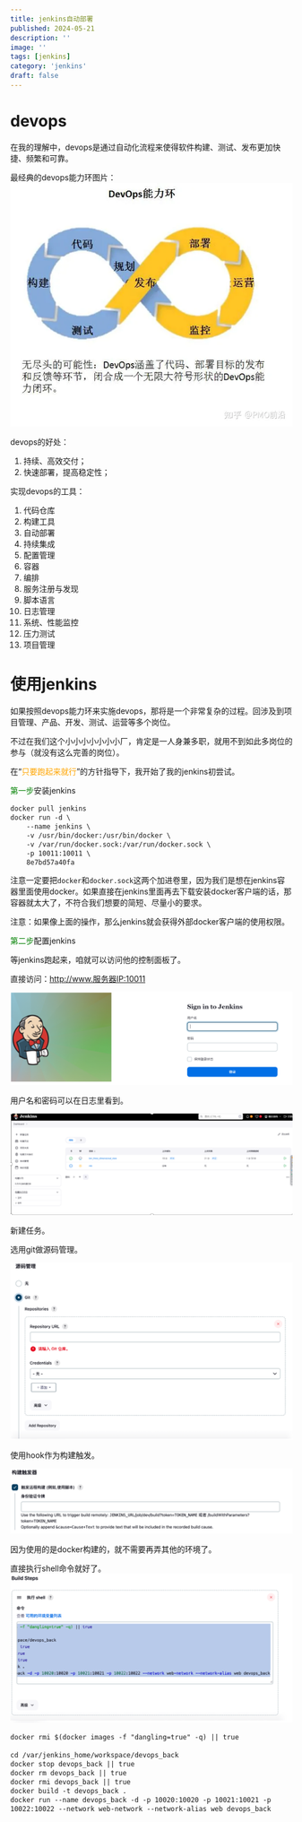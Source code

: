 ```yaml
---
title: jenkins自动部署
published: 2024-05-21
description: ''
image: ''
tags: [jenkins]
category: 'jenkins'
draft: false 
---
```


# devops
在我的理解中，devops是通过自动化流程来使得软件构建、测试、发布更加快捷、频繁和可靠。

最经典的devops能力环图片：
![](https://raw.githubusercontent.com/lumoo7/picutre_bed/main/uPic/CVXq3e.png "devops能力环")

devops的好处：
1. 持续、高效交付；
2. 快速部署，提高稳定性；

实现devops的工具：
1. 代码仓库
2. 构建工具
3. 自动部署
4. 持续集成
5. 配置管理
6. 容器
7. 编排
8. 服务注册与发现
9. 脚本语言
10. 日志管理
11. 系统、性能监控
12. 压力测试
13. 项目管理

# 使用jenkins
如果按照devops能力环来实施devops，那将是一个非常复杂的过程。回涉及到项目管理、产品、开发、测试、运营等多个岗位。

不过在我们这个小小小小小小小厂，肯定是一人身兼多职，就用不到如此多岗位的参与（就没有这么完善的岗位）。

在“<font color="orange">只要跑起来就行</font>”的方针指导下，我开始了我的jenkins初尝试。

<font color="green">第一步</font>安装jenkins
```shell
docker pull jenkins
docker run -d \
    --name jenkins \
    -v /usr/bin/docker:/usr/bin/docker \
    -v /var/run/docker.sock:/var/run/docker.sock \
    -p 10011:10011 \
    8e7bd57a40fa
```
注意一定要把`docker`和`docker.sock`这两个加进卷里，因为我们是想在jenkins容器里面使用docker。如果直接在jenkins里面再去下载安装docker客户端的话，那容器就太大了，不符合我们想要的简短、尽量小的要求。

注意：如果像上面的操作，那么jenkins就会获得外部docker客户端的使用权限。

<font color="green">第二步</font>配置jenkins

等jenkins跑起来，咱就可以访问他的控制面板了。

直接访问：http://www.服务器IP:10011

![](https://raw.githubusercontent.com/lumoo7/picutre_bed/main/uPic/j1LUhN.png "jenkins登录界面")

用户名和密码可以在日志里看到。

![](https://raw.githubusercontent.com/lumoo7/picutre_bed/main/uPic/TQ85Q6.png "jenkins界面")

新建任务。

选用git做源码管理。

![alt text](https://raw.githubusercontent.com/lumoo7/picutre_bed/main/uPic/GKu2cf.png "git")

使用hook作为构建触发。

![](https://raw.githubusercontent.com/lumoo7/picutre_bed/main/uPic/uDBlc4.png "hook")

因为使用的是docker构建的，就不需要再弄其他的环境了。

直接执行shell命令就好了。
![](https://raw.githubusercontent.com/lumoo7/picutre_bed/main/uPic/fpYJze.png "build shell")


```shell
docker rmi $(docker images -f "dangling=true" -q) || true

cd /var/jenkins_home/workspace/devops_back
docker stop devops_back || true
docker rm devops_back || true
docker rmi devops_back || true
docker build -t devops_back .
docker run --name devops_back -d -p 10020:10020 -p 10021:10021 -p 10022:10022 --network web-network --network-alias web devops_back
```



